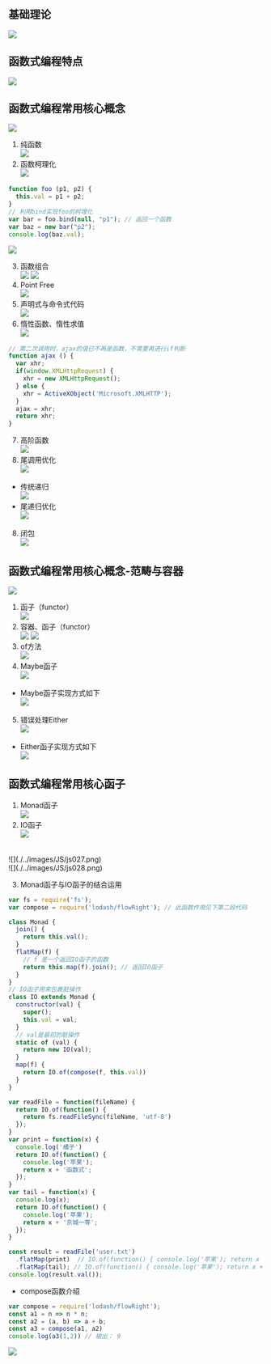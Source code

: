 ## 基础理论
![](./../images/JS/js001.png)
## 函数式编程特点
![](./../images/JS/js002.png)
## 函数式编程常用核心概念
![](./../images/JS/js003.png)
1. 纯函数<br/>
![](./../images/JS/js004.png)
2. 函数柯理化<br/>
![](./../images/JS/js005.png)
```javascript
function foo (p1, p2) {
  this.val = p1 + p2;
}
// 利用bind实现foo的柯理化
var bar = foo.bind(null, "p1"); // 返回一个函数
var baz = new bar("p2");
console.log(baz.val);
```
![](./../images/JS/js006.png)

3. 函数组合<br/>
![](./../images/JS/js007.png)
![](./../images/JS/js008.png)
4. Point Free<br/>
![](./../images/JS/js009.png)
5. 声明式与命令式代码<br/>
![](./../images/JS/js010.png)
6. 惰性函数、惰性求值<br/>
![](./../images/JS/js011.png)
```javascript
// 第二次调用时，ajax的值已不再是函数，不需要再进行if判断
function ajax () {
  var xhr;
  if(window.XMLHttpRequest) {
    xhr = new XMLHttpRequest();
  } else {
    xhr = ActiveXObject('Microsoft.XMLHTTP');
  }
  ajax = xhr;
  return xhr;
}
```
7. 高阶函数<br/>
![](./../images/JS/js012.png)
8. 尾调用优化<br/>
![](./../images/JS/js013.png)
* 传统递归<br/>
![](./../images/JS/js014.png)
* 尾递归优化<br/>
![](./../images/JS/js015.png)
8. 闭包<br/>
![](./../images/JS/js016.png)
## 函数式编程常用核心概念-范畴与容器
![](./../images/JS/js017.png)
1. 函子（functor）<br/>
![](./../images/JS/js018.png)
2. 容器、函子（functor）<br/>
![](./../images/JS/js019.png)
![](./../images/JS/js020.png)
3. of方法<br/>
![](./../images/JS/js021.png)
4. Maybe函子<br/>
![](./../images/JS/js023.png)
* Maybe函子实现方式如下<br/>
![](./../images/JS/js024.png)
5. 错误处理Either<br/>
![](./../images/JS/js025.png)
* Either函子实现方式如下<br/>
![](./../images/JS/js022.png)

## 函数式编程常用核心函子
1. Monad函子<br/>
![](./../images/JS/js030.png)
2. IO函子<br/>
![](./../images/JS/js026.png)
<br/>
![](./../images/JS/js027.png)
<br/>
![](./../images/JS/js028.png)

3. Monad函子与IO函子的结合运用
```javascript
var fs = require('fs');
var compose = require('lodash/flowRight'); // 此函数作用见下第二段代码

class Monad {
  join() {
    return this.val();
  }
  flatMap(f) {
    // f 是一个返回IO函子的函数
    return this.map(f).join(); // 返回IO函子
  }
}
// IO函子用来包裹脏操作
class IO extends Monad {
  constructor(val) {
    super();
    this.val = val;
  }
  // val是最初的脏操作
  static of (val) {
    return new IO(val);
  }
  map(f) {
    return IO.of(compose(f, this.val))
  }
}

var readFile = function(fileName) {
  return IO.of(function() {
    return fs.readFileSync(fileName, 'utf-8')
  });
}
var print = function(x) {
  console.log('橘子')
  return IO.of(function() {
    console.log('苹果');
    return x + '函数式';
  });
}
var tail = function(x) {
  console.log(x);
  return IO.of(function() {
    console.log('苹果');
    return x + '京城一等';
  });
}

const result = readFile('user.txt')
  .flatMap(print)  // IO.of(function() { console.log('苹果'); return x + '函数式'; });
  .flatMap(tail); // IO.of(function() { console.log('苹果'); return x + '京城一等'; });
console.log(result.val());
```
* compose函数介绍
```javascript
var compose = require('lodash/flowRight');
const a1 = n => n * n;
const a2 = (a, b) => a + b;
const a3 = compose(a1, a2)
console.log(a3(1,2)) // 输出： 9
```
![](./../images/JS/js029.png)








